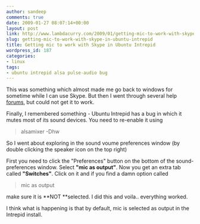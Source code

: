```yaml
---
author: sandeep
comments: true
date: 2009-01-27 08:07:14+00:00
layout: post
link: http://www.lambdacurry.com/2009/01/getting-mic-to-work-with-skype-in-ubuntu-intrepid/
slug: getting-mic-to-work-with-skype-in-ubuntu-intrepid
title: Getting mic to work with Skype in Ubuntu Intrepid
wordpress_id: 187
categories:
- linux
tags:
- ubuntu intrepid alsa pulse-audio bug
---
```


This was something which almost made me go back to windows for sometime while I can use Skype. But then I went through several help [forums](http://ubuntuforums.org/showthread.php?t=789578), but could not get it to work.

Finally, I remembered something - Ubuntu Intrepid has a bug in which it mutes most of its sound devices. You need to re-enable it using


<blockquote>alsamixer -Dhw</blockquote>


So I went about exploring in the sound voume preferences window (by double clicking the speaker icon on the top right)

First you need to click the "Preferences" button on the bottom of the sound-preferences window. Select **"mic as output"**. Now you get an extra tab called **"Switches"**. Click on it and if you find a damn option called


<blockquote>mic as output</blockquote>


make sure it is **NOT **selected. I did this and voila.. everything worked.

I think what is happening is that by default, mic is selected as output in the Intrepid install.
